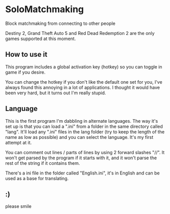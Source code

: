 ﻿SoloMatchmaking
===============

Block matchmaking from connecting to other people

Destiny 2, Grand Theft Auto 5 and Red Dead Redemption 2 are the only games supported at this moment.

## How to use it ##
This program includes a global activation key (hotkey) so you can toggle in game if you desire.

You can change the hotkey if you don't like the default one set for you, I've always found this annoying in a lot of applications. I thought it would have been very hard, but it turns out I'm really stupid.

## Language ##
This is the first program I'm dabbling in alternate languages. The way it's set up is that you can load a ".ini" from a folder in the same directory called "lang". It'll load any ".ini" files in the lang folder (try to keep the length of the name as low as possible) and you can select the language. It's my first attempt at it.

You can comment out lines / parts of lines by using 2 forward slashes "//". It won't get parsed by the program if it starts with it, and it won't parse the rest of the string if it contains them.

There's a ini file in the folder called "English.ini", it's in English and can be used as a base for translating.

## :) ##
please smile
